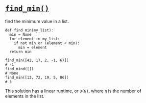 # [`find_min()`](https://www.codecademy.com/courses/learn-recursion-python/lessons/iteration-recursion-python/exercises/iteration-recursion-python-min)
find the minimum value in a list.
```
def find_min(my_list):
  min = None
  for element in my_list:
    if not min or (element < min):
      min = element
  return min
 
find_min([42, 17, 2, -1, 67])
# -1
find_mind([])
# None
find_min([13, 72, 19, 5, 86])
# 5
```
This solution has a linear runtime, or `O(N)`, where `N` is the number of elements in the list.
